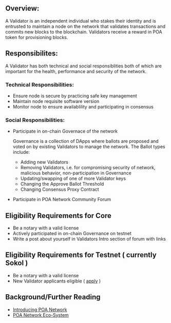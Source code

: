 ## Overview:

A Validator is an independent individual who stakes their identity and is entrusted to maintain a node on the network that validates transactions and commits new blocks to the blockchain.   Validators receive a reward in POA token for provisioning blocks.  

## Responsibilites:

A Validator has both technical and social responsiblities both of which are important for the health, performance and security of the network.  
### Technical Responsibilities:
* Ensure node is secure by practicing safe key management
* Maintain node requisite software version
* Monitor node to ensure availablility and participating in consensus
### Social Responsibilities:
* Participate in on-chain Governace of the network

   Governance is a collection of DApps where ballots are proposed and voted on by existing Validators to manage 
   the network. The Ballot types include:
   * Adding new Validators
   * Removing Validators, i.e. for compromising security of network, malicious behavior, non-participation in 
     Governance
   * Updating/swapping of one of more Validator keys
   * Changing the Approve Ballot Threshold
   * Changing Consensus Proxy Contract

* Participate in POA Network Community Forum


## Eligibility Requirements for Core
* Be a notary with a valid license
* Actively participated in on-chain Governance on testnet
* Write a post about yourself in Validators Intro section of forum with links
 
## Eligibility Requirements for Testnet ( currently Sokol )
* Be a notary with a valid license
* New Validator applicants eligible ( [apply](https://forum.poa.network/c/notaries-intro) )


## Background/Further Reading
* [Introducing POA Network](https://medium.com/oracles-network/introducing-oracles-network-864d1d7e37e2)
* [POA Network Eco-System](https://medium.com/oracles-network/introducing-oracles-network-864d1d7e37e2)